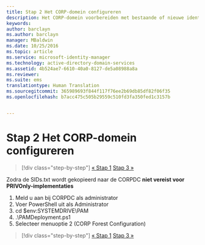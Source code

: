 ```yaml
---
title: Stap 2 Het CORP-domein configureren
description: Het CORP-domein voorbereiden met bestaande of nieuwe identiteiten die worden beheerd door Privileged Identity Manager via scripts
keywords: 
author: barclayn
ms.author: barclayn
manager: MBaldwin
ms.date: 10/25/2016
ms.topic: article
ms.service: microsoft-identity-manager
ms.technology: active-directory-domain-services
ms.assetid: 4b524ae7-6610-40a0-8127-de5a08988a8a
ms.reviewer: 
ms.suite: ems
translationtype: Human Translation
ms.sourcegitcommit: 365989693f844f117f76ee2b69db85df82f06f35
ms.openlocfilehash: b7acc475c505b29559c510fd3fa350fed1c3157b


---
```


# <a name="step-2-configuring-the-corp-domain"></a>Stap 2 Het CORP-domein configureren

>[!div class="step-by-step"]
[« Stap 1](sp1-step1-configuring-priv-domain.md)
[Stap 3 »](sp1-step3-installing-configuring-sql.md)

Zodra de SIDs.txt wordt gekopieerd naar de CORPDC **niet vereist voor PRIVOnly-implementaties**

1. Meld u aan bij CORPDC als administrator
2. Voer PowerShell uit als Administrator
3. cd $env:SYSTEMDRIVE\PAM
4. .\PAMDeployment.ps1
5. Selecteer menuoptie 2 (CORP Forest Configuration)

>[!div class="step-by-step"]
[« Stap 1](sp1-step1-configuring-priv-domain.md)
[Stap 3 »](sp1-step3-installing-configuring-sql.md)



<!--HONumber=Nov16_HO2-->


